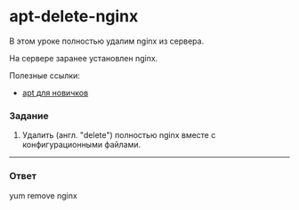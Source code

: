 # apt-delete-nginx

В этом уроке полностью удалим nginx из сервера.

На сервере заранее установлен nginx.

Полезные ссылки:

- [apt для новичков](https://itsfoss.com/apt-get-linux-guide/)

### Задание

1. Удалить (англ. "delete") полностью nginx вместе с конфигурационными файлами.

---

### Ответ
yum remove nginx

